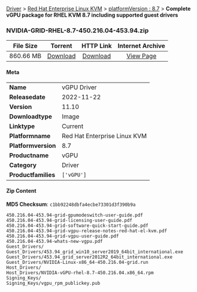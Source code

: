
[Driver](/README.md)  >  [Red Hat Enterprise Linux KVM](/index/Driver/Red_Hat_Enterprise_Linux_KVM.md)  >  [platformVersion : 8.7](/index/Driver/Red_Hat_Enterprise_Linux_KVM/8.7.md)  >  **Complete vGPU package for RHEL KVM 8.7 including supported guest drivers**


### NVIDIA-GRID-RHEL-8.7-450.216.04-453.94.zip

| **File Size** | **Torrent**  | **HTTP Link** | **Internet Archive** |
|:-------------:|:------------:|:-------------:|:--------------------:|
| 860.66 MB |  [Download](https://archive.org/download/nvgpu_NVIDIA-GRID-RHEL-8.7-450.216.04-453.94.zip_kaox1mut/nvgpu_NVIDIA-GRID-RHEL-8.7-450.216.04-453.94.zip_kaox1mut_archive.torrent)       | [Download](https://archive.org/compress/nvgpu_NVIDIA-GRID-RHEL-8.7-450.216.04-453.94.zip_kaox1mut) | [View Page](https://archive.org/details/nvgpu_NVIDIA-GRID-RHEL-8.7-450.216.04-453.94.zip_kaox1mut)       |

#### Meta

<table>
<tr><td><strong>Name</strong></td><td>vGPU Driver</td></tr>
<tr><td><strong>Releasedate</strong></td><td>2022-11-22</td></tr>
<tr><td><strong>Version</strong></td><td>11.10</td></tr>
<tr><td><strong>Downloadtype</strong></td><td>Image</td></tr>
<tr><td><strong>Linktype</strong></td><td>Current</td></tr>
<tr><td><strong>Platformname</strong></td><td>Red Hat Enterprise Linux KVM</td></tr>
<tr><td><strong>Platformversion</strong></td><td>8.7</td></tr>
<tr><td><strong>Productname</strong></td><td>vGPU</td></tr>
<tr><td><strong>Category</strong></td><td>Driver</td></tr>
<tr><td><strong>Productfamilies</strong></td><td><code>['vGPU']</code></td></tr>
</table>

#### Zip Content

**MD5 Checksum**: `c1bb92248dbfa4ecbe73301d3f390b9a`

```text
450.216.04-453.94-grid-gpumodeswitch-user-guide.pdf
450.216.04-453.94-grid-licensing-user-guide.pdf
450.216.04-453.94-grid-software-quick-start-guide.pdf
450.216.04-453.94-grid-vgpu-release-notes-red-hat-el-kvm.pdf
450.216.04-453.94-grid-vgpu-user-guide.pdf
450.216.04-453.94-whats-new-vgpu.pdf
Guest_Drivers/
Guest_Drivers/453.94_grid_win10_server2019_64bit_international.exe
Guest_Drivers/453.94_grid_server2012R2_64bit_international.exe
Guest_Drivers/NVIDIA-Linux-x86_64-450.216.04-grid.run
Host_Drivers/
Host_Drivers/NVIDIA-vGPU-rhel-8.7-450.216.04.x86_64.rpm
Signing_Keys/
Signing_Keys/vgpu_rpm_publickey.pub
```